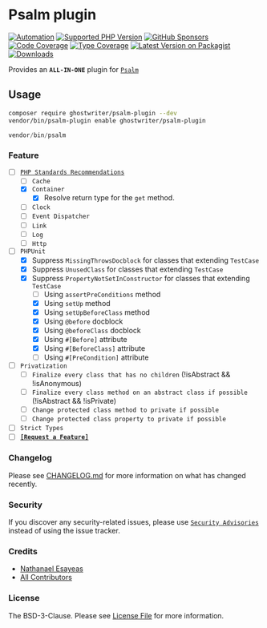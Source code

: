 # Psalm plugin

[![Automation](https://github.com/ghostwriter/psalm-plugin/actions/workflows/automation.yml/badge.svg)](https://github.com/ghostwriter/psalm-plugin/actions/workflows/automation.yml)
[![Supported PHP Version](https://badgen.net/packagist/php/ghostwriter/psalm-plugin?color=8892bf)](https://www.php.net/supported-versions)
[![GitHub Sponsors](https://img.shields.io/github/sponsors/ghostwriter?label=Sponsor+@ghostwriter/psalm-plugin&logo=GitHub+Sponsors)](https://github.com/sponsors/ghostwriter)
[![Code Coverage](https://codecov.io/gh/ghostwriter/psalm-plugin/graph/badge.svg)](https://codecov.io/gh/ghostwriter/psalm-plugin)
[![Type Coverage](https://shepherd.dev/github/ghostwriter/psalm-plugin/coverage.svg)](https://shepherd.dev/github/ghostwriter/psalm-plugin)
[![Latest Version on Packagist](https://badgen.net/packagist/v/ghostwriter/psalm-plugin)](https://packagist.org/packages/ghostwriter/psalm-plugin)
[![Downloads](https://badgen.net/packagist/dt/ghostwriter/psalm-plugin?color=blue)](https://packagist.org/packages/ghostwriter/psalm-plugin)

Provides an **`ALL-IN-ONE`** plugin for [`Psalm`](https://github.com/vimeo/psalm)

## Usage

``` bash
composer require ghostwriter/psalm-plugin --dev
vendor/bin/psalm-plugin enable ghostwriter/psalm-plugin
```

```php
vendor/bin/psalm
```

### Feature

- [ ] [`PHP Standards Recommendations`](https://www.php-fig.org/psr/)
  - [ ] `Cache`
  - [x] `Container`
    - [x] Resolve return type for the `get` method.
  - [ ] `Clock`
  - [ ] `Event Dispatcher`
  - [ ] `Link`
  - [ ] `Log`
  - [ ] `Http`
- [ ] `PHPUnit`
  - [x] Suppress `MissingThrowsDocblock` for classes that extending `TestCase`
  - [x] Suppress `UnusedClass` for classes that extending `TestCase`
  - [x] Suppress `PropertyNotSetInConstructor` for classes that extending `TestCase`
    - [ ] Using `assertPreConditions` method
    - [x] Using `setUp` method
    - [x] Using `setUpBeforeClass` method
    - [x] Using `@before` docblock
    - [x] Using `@beforeClass` docblock
    - [x] Using `#[Before]` attribute
    - [x] Using `#[BeforeClass]` attribute
    - [ ] Using `#[PreCondition]` attribute
- [ ] `Privatization`
  - [ ] `Finalize every class that has no children` (!isAbstract && !isAnonymous)
  - [ ] `Finalize every class method on an abstract class if possible` (!isAbstract && !isPrivate)
  - [ ] `Change protected class method to private if possible`
  - [ ] `Change protected class property to private if possible`
- [ ] `Strict Types`
- [ ] [**`[Request a Feature]`**](https://github.com/ghostwriter/psalm-plugin/issues/new)

### Changelog

Please see [CHANGELOG.md](./CHANGELOG.md) for more information on what has changed recently.

### Security

If you discover any security-related issues, please use [`Security Advisories`](https://github.com/ghostwriter/psalm-plugin/security/advisories/new) instead of using the issue tracker.

### Credits

- [Nathanael Esayeas](https://github.com/ghostwriter)
- [All Contributors](https://github.com/ghostwriter/psalm-plugin/contributors)

### License

The BSD-3-Clause. Please see [License File](./LICENSE) for more information.

